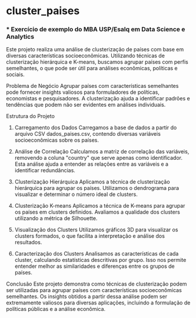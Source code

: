 # cluster_paises

### * Exercício de exemplo do MBA USP/Esalq em Data Science e Analytics

Este projeto realiza uma análise de clusterização de países com base em diversas características socioeconômicas. Utilizando técnicas de clusterização hierárquica e K-means, buscamos agrupar países com perfis semelhantes, o que pode ser útil para análises econômicas, políticas e sociais.

Problema de Negócio
Agrupar países com características semelhantes pode fornecer insights valiosos para formuladores de políticas, economistas e pesquisadores. A clusterização ajuda a identificar padrões e tendências que podem não ser evidentes em análises individuais.

Estrutura do Projeto
1. Carregamento dos Dados
Carregamos a base de dados a partir do arquivo CSV dados_paises.csv, contendo diversas variáveis socioeconômicas sobre os países.

2. Análise de Correlação
Calculamos a matriz de correlação das variáveis, removendo a coluna "country" que serve apenas como identificador. Esta análise ajuda a entender as relações entre as variáveis e a identificar redundâncias.

3. Clusterização Hierárquica
Aplicamos a técnica de clusterização hierárquica para agrupar os países. Utilizamos o dendrograma para visualizar e determinar o número ideal de clusters.

4. Clusterização K-means
Aplicamos a técnica de K-means para agrupar os países em clusters definidos. Avaliamos a qualidade dos clusters utilizando a métrica de Silhouette.

5. Visualização dos Clusters
Utilizamos gráficos 3D para visualizar os clusters formados, o que facilita a interpretação e análise dos resultados.

6. Caracterização dos Clusters
Analisamos as características de cada cluster, calculando estatísticas descritivas por grupo. Isso nos permite entender melhor as similaridades e diferenças entre os grupos de países.

Conclusão
Este projeto demonstra como técnicas de clusterização podem ser utilizadas para agrupar países com características socioeconômicas semelhantes. Os insights obtidos a partir dessa análise podem ser extremamente valiosos para diversas aplicações, incluindo a formulação de políticas públicas e a análise econômica.
